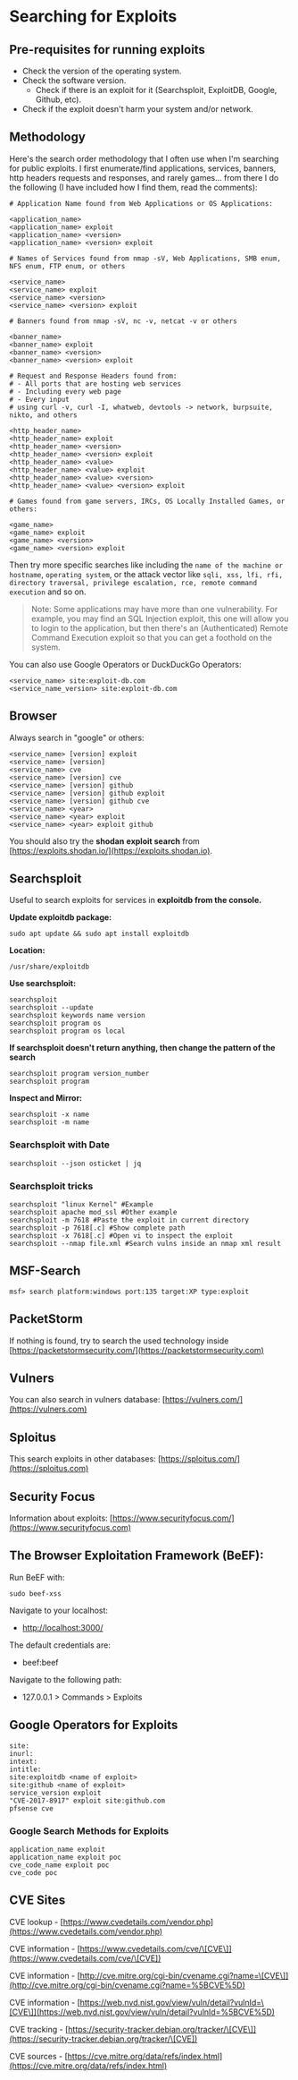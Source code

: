# Searching for Exploits

## Pre-requisites for running exploits

* Check the version of the operating system.
* Check the software version.
  * Check if there is an exploit for it (Searchsploit, ExploitDB, Google, Github, etc).
* Check if the exploit doesn't harm your system and/or network.

## Methodology

Here's the search order methodology that I often use when I'm searching for public exploits. I first enumerate/find applications, services, banners, http headers requests and responses, and rarely games... from there I do the following (I have included how I find them, read the comments):

```shell
# Application Name found from Web Applications or OS Applications:

<application_name>
<application_name> exploit
<application_name> <version> 
<application_name> <version> exploit

# Names of Services found from nmap -sV, Web Applications, SMB enum, NFS enum, FTP enum, or others

<service_name>
<service_name> exploit
<service_name> <version> 
<service_name> <version> exploit

# Banners found from nmap -sV, nc -v, netcat -v or others

<banner_name>
<banner_name> exploit
<banner_name> <version>
<banner_name> <version> exploit

# Request and Response Headers found from:
# - All ports that are hosting web services
# - Including every web page
# - Every input 
# using curl -v, curl -I, whatweb, devtools -> network, burpsuite, nikto, and others

<http_header_name>
<http_header_name> exploit
<http_header_name> <version> 
<http_header_name> <version> exploit
<http_header_name> <value>
<http_header_name> <value> exploit
<http_header_name> <value> <version> 
<http_header_name> <value> <version> exploit

# Games found from game servers, IRCs, OS Locally Installed Games, or others:

<game_name> 
<game_name> exploit
<game_name> <version>
<game_name> <version> exploit
```

Then try more specific searches like including the `name of the machine or hostname`, `operating system`, or the attack vector like `sqli, xss, lfi, rfi, directory traversal, privilege escalation, rce, remote command execution` and so on.

> Note: Some applications may have more than one vulnerability. For example, you may find an SQL Injection exploit, this one will allow you to login to the application, but then there's an (Authenticated) Remote Command Execution exploit so that you can get a foothold on the system.

You can also use Google Operators or DuckDuckGo Operators:

```
<service_name> site:exploit-db.com
<service_name_version> site:exploit-db.com
```

## Browser

Always search in "google" or others:&#x20;

```
<service_name> [version] exploit
<service_name> [version]
<service_name> cve
<service_name> [version] cve
<service_name> [version] github 
<service_name> [version] github exploit
<service_name> [version] github cve
<service_name> <year>
<service_name> <year> exploit
<service_name> <year> exploit github
```

You should also try the **shodan** **exploit search** from [https://exploits.shodan.io/](https://exploits.shodan.io).

## Searchsploit

Useful to search exploits for services in **exploitdb from the console.**

**Update exploitdb package:**

```
sudo apt update && sudo apt install exploitdb
```

**Location:**

```
/usr/share/exploitdb
```

**Use searchsploit:**

```
searchsploit
searchsploit --update
searchsploit keywords name version
searchsploit program os
searchsploit program os local
```

**If searchsploit doesn't return anything, then change the pattern of the search**

```
searchsploit program version_number
searchsploit program
```

**Inspect and Mirror:**

```
searchsploit -x name
searchsploit -m name
```

### Searchsploit with Date

```
searchsploit --json osticket | jq
```

### Searchsploit tricks <a href="#searchsploit-tricks" id="searchsploit-tricks"></a>

```
searchsploit "linux Kernel" #Example
searchsploit apache mod_ssl #Other example
searchsploit -m 7618 #Paste the exploit in current directory
searchsploit -p 7618[.c] #Show complete path
searchsploit -x 7618[.c] #Open vi to inspect the exploit
searchsploit --nmap file.xml #Search vulns inside an nmap xml result
```

## MSF-Search

```
msf> search platform:windows port:135 target:XP type:exploit
```

## PacketStorm

If nothing is found, try to search the used technology inside [https://packetstormsecurity.com/](https://packetstormsecurity.com)

## Vulners

You can also search in vulners database: [https://vulners.com/](https://vulners.com)

## Sploitus

This search exploits in other databases: [https://sploitus.com/](https://sploitus.com)

## Security Focus

Information about exploits: [https://www.securityfocus.com/﻿](https://www.securityfocus.com)

## The Browser Exploitation Framework (BeEF):

Run BeEF with:

```
sudo beef-xss
```

Navigate to your localhost:

* [http://localhost:3000/](http://localhost:3000)

The default credentials are:

* beef:beef

Navigate to the following path:

* 127.0.0.1 > Commands > Exploits

## Google Operators for Exploits

```
site:
inurl:
intext:
intitle:
site:exploitdb <name of exploit>
site:github <name of exploit>
service_version exploit
"CVE-2017-8917" exploit site:github.com
pfsense cve
```

### Google Search Methods for Exploits <a href="#google-search-methods-for-exploits" id="google-search-methods-for-exploits"></a>

```
application_name exploit
application_name exploit poc
cve_code_name exploit poc
cve_code poc
```

## CVE Sites

CVE lookup - [https://www.cvedetails.com/vendor.php](https://www.cvedetails.com/vendor.php)

CVE information - [https://www.cvedetails.com/cve/\[CVE\]](https://www.cvedetails.com/cve/\[CVE])

CVE information - [http://cve.mitre.org/cgi-bin/cvename.cgi?name=\[CVE\]](http://cve.mitre.org/cgi-bin/cvename.cgi?name=%5BCVE%5D)

CVE information - [https://web.nvd.nist.gov/view/vuln/detail?vulnId=\[CVE\]](https://web.nvd.nist.gov/view/vuln/detail?vulnId=%5BCVE%5D)

CVE tracking  -     [https://security-tracker.debian.org/tracker/\[CVE\]](https://security-tracker.debian.org/tracker/\[CVE])

CVE sources - [https://cve.mitre.org/data/refs/index.html](https://cve.mitre.org/data/refs/index.html)
